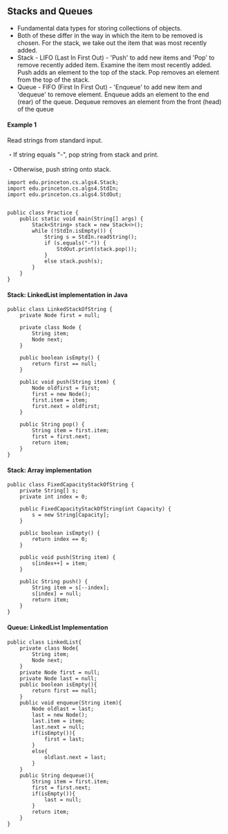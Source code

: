## Stacks and Queues

- Fundamental data types for storing collections of objects.
- Both of these differ in the way in which the item to be removed is chosen. For the stack, we take out the item that was most recently added.
- Stack - LIFO (Last In First Out) - 'Push' to add new items and 'Pop' to remove recently added item. Examine the item most recently added. Push adds an element to the top of the stack.
  Pop removes an element from the top of the stack.
- Queue - FIFO (First In First Out) - 'Enqueue' to add new item and 'dequeue' to remove element. Enqueue adds an element to the end (rear) of the queue. Dequeue removes an element from the front (head) of the queue

#### Example 1

Read strings from standard input.

・If string equals "-", pop string from stack and print.

・Otherwise, push string onto stack.

```
import edu.princeton.cs.algs4.Stack;
import edu.princeton.cs.algs4.StdIn;
import edu.princeton.cs.algs4.StdOut;


public class Practice {
    public static void main(String[] args) {
        Stack<String> stack = new Stack<>();
        while (!StdIn.isEmpty()) {
            String s = StdIn.readString();
            if (s.equals("-")) {
                StdOut.print(stack.pop());
            }
            else stack.push(s);
        }
    }
}
```

#### Stack: LinkedList implementation in Java

```
public class LinkedStackOfString {
    private Node first = null;

    private class Node {
        String item;
        Node next;
    }

    public boolean isEmpty() {
        return first == null;
    }

    public void push(String item) {
        Node oldfirst = first;
        first = new Node();
        first.item = item;
        first.next = oldfirst;
    }

    public String pop() {
        String item = first.item;
        first = first.next;
        return item;
    }
}
```

#### Stack: Array implementation

```
public class FixedCapacityStackOfString {
    private String[] s;
    private int index = 0;

    public FixedCapacityStackOfString(int Capacity) {
        s = new String[Capacity];
    }

    public boolean isEmpty() {
        return index == 0;
    }

    public void push(String item) {
        s[index++] = item;
    }

    public String push() {
        String item = s[--index];
        s[index] = null;
        return item;
    }
}
```

#### Queue: LinkedList Implementation

```
public class LinkedList{
    private class Node{
        String item;
        Node next;
    }
    private Node first = null;
    private Node last = null;
    public boolean isEmpty(){
        return first == null;
    }
    public void enqueue(String item){
        Node oldlast = last;
        last = new Node();
        last.item = item;
        last.next = null;
        if(isEmpty()){
            first = last;
        }
        else{
            oldlast.next = last;
        }
    }
    public String dequeue(){
        String item = first.item;
        first = first.next;
        if(isEmpty()){
            last = null;
        }
        return item;
    }
}
```
